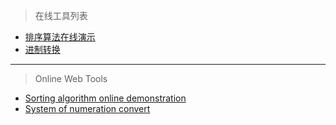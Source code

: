 > 在线工具列表

* [排序算法在线演示](https://wweyoung.github.io/tools/sort-demo)
* [进制转换](https://wweyoung.github.io/tools/number-convert)

-------------

> Online Web Tools

* [Sorting algorithm online demonstration](https://wweyoung.github.io/tools/sort-demo)
* [System of numeration convert](https://wweyoung.github.io/tools/number-convert)